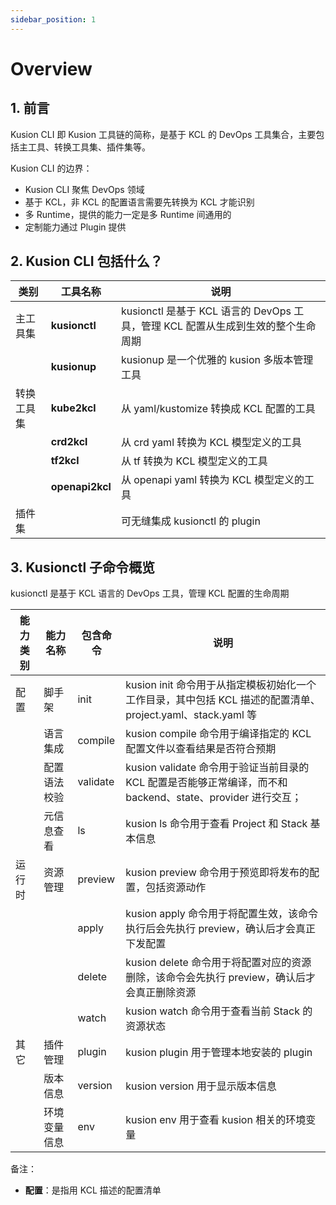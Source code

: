 ```yaml
---
sidebar_position: 1
---
```


# Overview

## 1. 前言

Kusion CLI 即 Kusion 工具链的简称，是基于 KCL 的 DevOps 工具集合，主要包括主工具、转换工具集、插件集等。

Kusion CLI 的边界：

* Kusion CLI 聚焦 DevOps 领域
* 基于 KCL，非 KCL 的配置语言需要先转换为 KCL 才能识别
* 多 Runtime，提供的能力一定是多 Runtime 间通用的
* 定制能力通过 Plugin 提供

## 2. Kusion CLI 包括什么？

| 类别       | 工具名称        | 说明                                                                             |
| ---------- | --------------- | -------------------------------------------------------------------------------- |
| 主工具集   | **kusionctl**   | kusionctl 是基于 KCL 语言的 DevOps 工具，管理 KCL 配置从生成到生效的整个生命周期 |
|            | **kusionup**    | kusionup 是一个优雅的 kusion 多版本管理工具                                      |
| 转换工具集 | **kube2kcl**    | 从 yaml/kustomize 转换成 KCL 配置的工具                                          |
|            | **crd2kcl**     | 从 crd yaml 转换为 KCL 模型定义的工具                                            |
|            | **tf2kcl**      | 从 tf 转换为 KCL 模型定义的工具                                                  |
|            | **openapi2kcl** | 从 openapi yaml 转换为 KCL 模型定义的工具                                        |
| 插件集     |                 | 可无缝集成 kusionctl 的 plugin                                                   |

## 3. Kusionctl 子命令概览

kusionctl 是基于 KCL 语言的 DevOps 工具，管理 KCL 配置的生命周期

| 能力类别 | 能力名称     | 包含命令 | 说明                                                                                                        |
| -------- | ------------ | -------- | ----------------------------------------------------------------------------------------------------------- |
| 配置     | 脚手架       | init     | kusion init 命令用于从指定模板初始化一个工作目录，其中包括 KCL 描述的配置清单、project.yaml、stack.yaml 等  |
|          | 语言集成     | compile  | kusion compile 命令用于编译指定的 KCL 配置文件以查看结果是否符合预期                                        |
|          | 配置语法校验 | validate | kusion validate 命令用于验证当前目录的 KCL 配置是否能够正常编译，而不和 backend、state、provider 进行交互； |
|          | 元信息查看   | ls       | kusion ls 命令用于查看 Project 和 Stack 基本信息                                                        |
| 运行时   | 资源管理     | preview  | kusion preview 命令用于预览即将发布的配置，包括资源动作                                                     |
|          |              | apply    | kusion apply 命令用于将配置生效，该命令执行后会先执行 preview，确认后才会真正下发配置                       |
|          |              | delete   | kusion delete 命令用于将配置对应的资源删除，该命令会先执行 preview，确认后才会真正删除资源                  |
|          |              | watch    | kusion watch 命令用于查看当前 Stack 的资源状态                                                              |
| 其它     | 插件管理     | plugin   | kusion plugin 用于管理本地安装的 plugin                                                                     |
|          | 版本信息     | version  | kusion version 用于显示版本信息                                                                             |
|          | 环境变量信息 | env      | kusion env 用于查看 kusion 相关的环境变量                                                                   |

备注：

* **配置**：是指用 KCL 描述的配置清单
  ​
